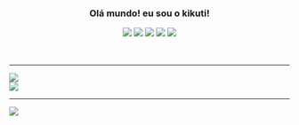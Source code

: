 <h3 align="center">Olá mundo! eu sou o kikuti!</h3>

<div align="center">
  <img src="https://img.shields.io/badge/html%205-012cd1?style=for-the-badge&logo=html5&logoColor=fafafa&labelColor=012cd1" />
  <img src="https://img.shields.io/badge/css%203-012cd1?style=for-the-badge&logo=css3&logoColor=fafafa&labelColor=012cd1" />
  <img src="https://img.shields.io/badge/-JavaScript-012cd1?style=for-the-badge&logo=javascript&logoColor=fafafa&labelColor=012cd1" />
  <img src="https://img.shields.io/badge/-git-012cd1?style=for-the-badge&logo=git&logoColor=fafafa&labelColor=012cd1" />
  <img src="https://img.shields.io/badge/-github-012cd1?style=for-the-badge&logo=github&logoColor=fafafa&labelColor=012cd1" />
</div>

<br />
<br />
<hr>

<img align="center" src="https://github-readme-stats.vercel.app/api?username=kikuti-fullstack&show_icons=true&theme=radical&title_color=0124b4&text_color=fafafa&icon_color=012cd1" />
<br />
<img align="center" src="https://github-readme-stats.vercel.app/api/top-langs/?username=kikuti-fullstack&theme=radical&title_color=012cd1&text_color=fafafa" />

<hr>

<a align="center" href="https://github.com/kikuti-fullstack">
  <img src="https://komarev.com/ghpvc/?username=kikuti-fullstack&style=flat-square&logoColor=fafafa&labelColor=012cd1" />
</a>
